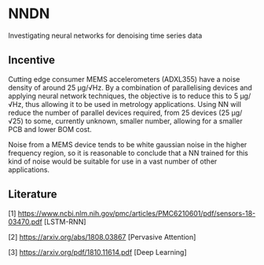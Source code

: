 # NNDN
Investigating neural networks for denoising time series data

## Incentive

Cutting edge consumer MEMS accelerometers (ADXL355) have a noise density of around 25 μg/√Hz. By a combination of parallelising devices and applying neural network techniques, the objective is to reduce this to 5 μg/√Hz, thus allowing it to be used in metrology applications. Using NN will reduce the number of parallel devices required, from 25 devices (25 μg/√25) to some, currently unknown, smaller number, allowing for a smaller PCB and lower BOM cost.

Noise from a MEMS device tends to be white gaussian noise in the higher frequency region, so it is reasonable to conclude that a NN trained for this kind of noise would be suitable for use in a vast number of other applications.

## Literature

[1] https://www.ncbi.nlm.nih.gov/pmc/articles/PMC6210601/pdf/sensors-18-03470.pdf [LSTM-RNN]

[2] https://arxiv.org/abs/1808.03867 [Pervasive Attention]

[3] https://arxiv.org/pdf/1810.11614.pdf [Deep Learning]
